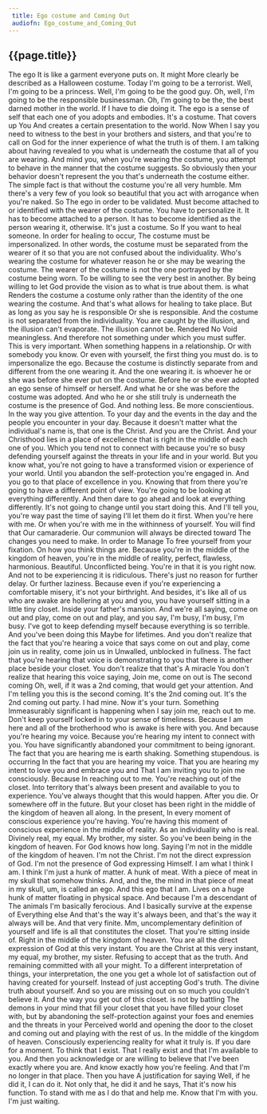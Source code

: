 ```yaml
---
 title: Ego costume and Coming Out
 audiofn: Ego_costume_and_Coming_Out
---
```


## {{page.title}}

The ego It is like a garment everyone puts on. It might More clearly be
described as a Halloween costume. Today I'm going to be a terrorist.
Well, I'm going to be a princess. Well, I'm going to be the good guy.
Oh, well, I'm going to be the responsible businessman. Oh, I'm going to
be the, the best darned mother in the world. If I have to die doing it.
The ego is a sense of self that each one of you adopts and embodies.
It's a costume. That covers up You And creates a certain presentation to
the world. Now When I say you need to witness to the best in your
brothers and sisters, and that you're to call on God for the inner
experience of what the truth is of them. I am talking about having
revealed to you what is underneath the costume that all of you are
wearing. And mind you, when you're wearing the costume, you attempt to
behave in the manner that the costume suggests. So obviously then your
behavior doesn't represent the you that's underneath the costume either.
The simple fact is that without the costume you're all very humble. Mm
there's a very few of you look so beautiful that you act with arrogance
when you're naked. So The ego in order to be validated. Must become
attached to or identified with the wearer of the costume. You have to
personalize it. It has to become attached to a person. It has to become
identified as the person wearing it, otherwise. It's just a costume. So
If you want to heal someone. In order for healing to occur, The costume
must be impersonalized. In other words, the costume must be separated
from the wearer of it so that you are not confused about the
individuality. Who's wearing the costume for whatever reason he or she
may be wearing the costume. The wearer of the costume is not the one
portrayed by the costume being worn. To be willing to see the very best
in another. By being willing to let God provide the vision as to what is
true about them. is what Renders the costume a costume only rather than
the identity of the one wearing the costume. And that's what allows for
healing to take place. But as long as you say he is responsible Or she
is responsible. And the costume is not separated from the individuality.
You are caught by the illusion, and the illusion can't evaporate. The
illusion cannot be. Rendered No Void meaningless. And therefore not
something under which you must suffer. This is very important. When
something happens in a relationship. Or with somebody you know. Or even
with yourself, the first thing you must do. is to impersonalize the ego.
Because the costume is distinctly separate from and different from the
one wearing it. And the one wearing it. is whoever he or she was before
she ever put on the costume. Before he or she ever adopted an ego sense
of himself or herself. And what he or she was before the costume was
adopted. And who he or she still truly is underneath the costume is the
presence of God. And nothing less. Be more conscientious. In the way you
give attention. To your day and the events in the day and the people you
encounter in your day. Because it doesn't matter what the individual's
name is, that one is the Christ. And you are the Christ. And your
Christhood lies in a place of excellence that is right in the middle of
each one of you. Which you tend not to connect with because you're so
busy defending yourself against the threats in your life and in your
world. But you know what, you're not going to have a transformed vision
or experience of your world. Until you abandon the self-protection
you're engaged in. And you go to that place of excellence in you.
Knowing that from there you're going to have a different point of view.
You're going to be looking at everything differently. And then dare to
go ahead and look at everything differently. It's not going to change
until you start doing this. And I'll tell you, you're way past the time
of saying I'll let them do it first. When you're here with me. Or when
you're with me in the withinness of yourself. You will find that Our
camaraderie. Our communion will always be directed toward The changes
you need to make. In order to Manage To free yourself from your
fixation. On how you think things are. Because you're in the middle of
the kingdom of heaven, you're in the middle of reality, perfect,
flawless, harmonious. Beautiful. Unconflicted being. You're in that it
is you right now. And not to be experiencing it is ridiculous. There's
just no reason for further delay. Or further laziness. Because even if
you're experiencing a comfortable misery, it's not your birthright. And
besides, it's like all of us who are awake are hollering at you and you,
you have yourself sitting in a little tiny closet. Inside your father's
mansion. And we're all saying, come on out and play, come on out and
play, and you say, I'm busy, I'm busy, I'm busy. I've got to keep
defending myself because everything is so terrible. And you've been
doing this Maybe for lifetimes. And you don't realize that the fact that
you're hearing a voice that says come on out and play, come join us in
reality, come join us in Unwalled, unblocked in fullness. The fact that
you're hearing that voice is demonstrating to you that there is another
place beside your closet. You don't realize that that's A miracle You
don't realize that hearing this voice saying, Join me, come on out is
The second coming Oh, well, if it was a 2nd coming, that would get your
attention. And I'm telling you this is the second coming. It's the 2nd
coming out. It's the 2nd coming out party. I had mine. Now it's your
turn. Something Immeasurably significant is happening when I say join
me, reach out to me. Don't keep yourself locked in to your sense of
timeliness. Because I am here and all of the brotherhood who is awake is
here with you. And because you're hearing my voice. Because you're
hearing my intent to connect with you. You have significantly abandoned
your commitment to being ignorant. The fact that you are hearing me is
earth shaking. Something stupendous. is occurring In the fact that you
are hearing my voice. That you are hearing my intent to love you and
embrace you and That I am inviting you to join me consciously. Because
In reaching out to me. You're reaching out of the closet. Into territory
that's always been present and available to you to experience. You've
always thought that this would happen. After you die. Or somewhere off
in the future. But your closet has been right in the middle of the
kingdom of heaven all along. In the present, In every moment of
conscious experience you're having. You're having this moment of
conscious experience in the middle of reality. As an individuality who
is real. Divinely real, my equal. My brother, my sister. So you've been
being in the kingdom of heaven. For God knows how long. Saying I'm not
in the middle of the kingdom of heaven. I'm not the Christ. I'm not the
direct expression of God. I'm not the presence of God expressing
Himself. I am what I think I am. I think I'm just a hunk of matter. A
hunk of meat. With a piece of meat in my skull that somehow thinks. And,
and the, the mind in that piece of meat in my skull, um, is called an
ego. And this ego that I am. Lives on a huge hunk of matter floating in
physical space. And because I'm a descendant of The animals I'm
basically ferocious. And I basically survive at the expense of
Everything else And that's the way it's always been, and that's the way
it always will be. And that very finite. Mm, uncomplementary definition
of yourself and life is all that constitutes the closet. That you're
sitting inside of. Right in the middle of the kingdom of heaven. You are
all the direct expression of God at this very instant. You are the
Christ at this very instant, my equal, my brother, my sister. Refusing
to accept that as the truth. And remaining committed with all your
might. To a different interpretation of things, your interpretation, the
one you get a whole lot of satisfaction out of having created for
yourself. Instead of just accepting God's truth. The divine truth about
yourself. And so you are missing out on so much you couldn't believe it.
And the way you get out of this closet. is not by battling The demons in
your mind that fill your closet that you have filled your closet with,
but by abandoning the self-protection against your foes and enemies and
the threats in your Perceived world and opening the door to the closet
and coming out and playing with the rest of us. In the middle of the
kingdom of heaven. Consciously experiencing reality for what it truly
is. If you dare for a moment. To think that I exist. That I really exist
and that I'm available to you. And then you acknowledge or are willing
to believe that I've been exactly where you are. And know exactly how
you're feeling. And that I'm no longer in that place. Then you have A
justification for saying Well, if he did it, I can do it. Not only that,
he did it and he says, That it's now his function. To stand with me as I
do that and help me. Know that I'm with you. I'm just waiting.

